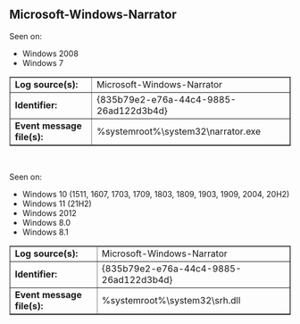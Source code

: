 ## Microsoft-Windows-Narrator

Seen on:
* Windows 2008
* Windows 7

<table border="1" class="docutils">
  <tbody>
    <tr>
      <td><b>Log source(s):</b></td>
      <td>Microsoft-Windows-Narrator</td>
    </tr>
    <tr>
      <td><b>Identifier:</b></td>
      <td>{835b79e2-e76a-44c4-9885-26ad122d3b4d}</td>
    </tr>
    <tr>
      <td><b>Event message file(s):</b></td>
      <td>%systemroot%\system32\narrator.exe</td>
    </tr>
  </tbody>
</table>

&nbsp;

Seen on:
* Windows 10 (1511, 1607, 1703, 1709, 1803, 1809, 1903, 1909, 2004, 20H2)
* Windows 11 (21H2)
* Windows 2012
* Windows 8.0
* Windows 8.1

<table border="1" class="docutils">
  <tbody>
    <tr>
      <td><b>Log source(s):</b></td>
      <td>Microsoft-Windows-Narrator</td>
    </tr>
    <tr>
      <td><b>Identifier:</b></td>
      <td>{835b79e2-e76a-44c4-9885-26ad122d3b4d}</td>
    </tr>
    <tr>
      <td><b>Event message file(s):</b></td>
      <td>%systemroot%\system32\srh.dll</td>
    </tr>
  </tbody>
</table>

&nbsp;

